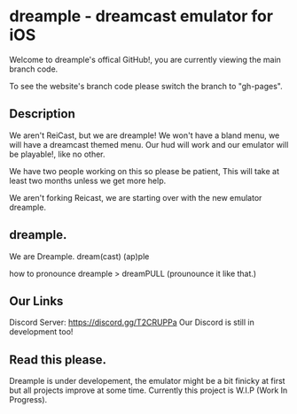 # dreample - dreamcast emulator for iOS
Welcome to dreample's offical GitHub!, you are currently viewing the main branch code.


To see the website's branch code please switch the branch to "gh-pages".

Description
--------------------------
We aren't ReiCast, but we are dreample! 
We won't have a bland menu, we will have a dreamcast themed menu.
Our hud will work and our emulator will be playable!, like no other.

We have two people working on this so please be patient, This will take at least two months unless we get more help.

We aren't forking Reicast, we are starting over with the new emulator dreample.


dreample.
---------------------------------
We are Dreample.
dream(cast) (ap)ple


how to pronounce dreample > dreamPULL (prounounce it like that.)


Our Links
---------------------------------
Discord Server: https://discord.gg/T2CRUPPa
Our Discord is still in development too!

Read this please.
---------------------------------
Dreample is under developement, the emulator might be a bit finicky at first but all projects improve at some time.
Currently this project is W.I.P (Work In Progress).
